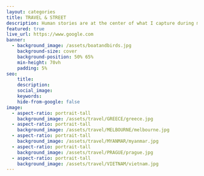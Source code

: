 ```yaml
---
layout: categories
title: TRAVEL & STREET
description: Human stories are at the center of what I capture during my travels and walks in the street I am passionate about getting the viewers to stop and focus on a particular moment in time of a random person's life, making them wonder about the impact it has on their own personal experience
featured: true
live_url: https://www.google.com
banner:
  - background_image: /assets/boatandbirds.jpg
    background-size: cover
    background-position: 50% 65%
    min-height: 70vh
    padding: 5%
seo:
    title:
    description:
    social_image:
    keywords:
    hide-from-google: false 
image:
  - aspect-ratio: portrait-tall
    background_image: /assets/travel/GREECE/greece.jpg
  - aspect-ratio: portrait-tall
    background_image: /assets/travel/MELBOURNE/melbourne.jpg
  - aspect-ratio: portrait-tall
    background_image: /assets/travel/MYANMAR/myanmar.jpg
  - aspect-ratio: portrait-tall
    background_image: /assets/travel/PRAGUE/prague.jpg
  - aspect-ratio: portrait-tall
    background_image: /assets/travel/VIETNAM/vietnam.jpg
---
```


